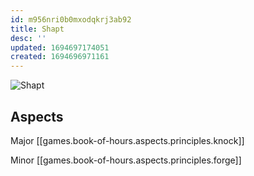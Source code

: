 ```yaml
---
id: m956nri0b0mxodqkrj3ab92
title: Shapt
desc: ''
updated: 1694697174051
created: 1694696971161
---
```

![Shapt](/assets/icon-shapt.png)

## Aspects

Major [[games.book-of-hours.aspects.principles.knock]]

Minor [[games.book-of-hours.aspects.principles.forge]]

